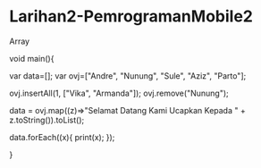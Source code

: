 # Larihan2-PemrogramanMobile2
Array

void main(){
  
  var data=[];
  var ovj=["Andre", "Nunung", "Sule", "Aziz", "Parto"];
  
  ovj.insertAll(1, ["Vika", "Armanda"]);
  ovj.remove("Nunung");
  
  data = ovj.map((z)=>"Selamat Datang Kami Ucapkan Kepada " + z.toString()).toList();
  
  data.forEach((x){
    print(x);
  });
  
  }
